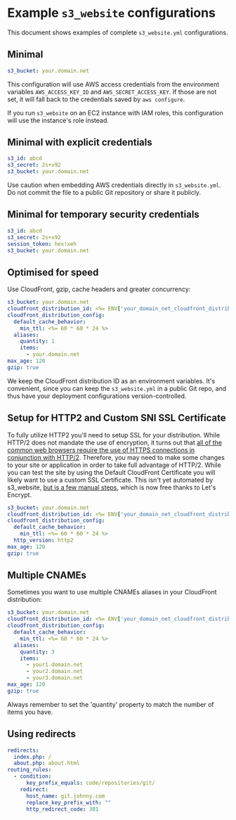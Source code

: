 # Example `s3_website` configurations

This document shows examples of complete `s3_website.yml` configurations.

## Minimal

````yaml
s3_bucket: your.domain.net
````

This configuration will use AWS access credentials from the environment variables `AWS_ACCESS_KEY_ID` and `AWS_SECRET_ACCESS_KEY`. If those are not set, it will fall back to the credentials saved by `aws configure`.

If you run `s3_website` on an EC2 instance with IAM roles, this configuration will use the instance's role instead.

## Minimal with explicit credentials

````yaml
s3_id: abcd
s3_secret: 2s+x92
s3_bucket: your.domain.net
````

Use caution when embedding AWS credentials directly in `s3_website.yml`. Do not commit the file to a public Git repository or share it publicly.

## Minimal for temporary security credentials

````yaml
s3_id: abcd
s3_secret: 2s+x92
session_token: hex!xeh
s3_bucket: your.domain.net
````

## Optimised for speed

Use CloudFront, gzip, cache headers and greater concurrency:

````yaml
s3_bucket: your.domain.net
cloudfront_distribution_id: <%= ENV['your_domain_net_cloudfront_distribution_id'] %>
cloudfront_distribution_config:
  default_cache_behavior:
    min_ttl: <%= 60 * 60 * 24 %>
  aliases:
    quantity: 1
    items:
      - your.domain.net
max_age: 120
gzip: true
````

We keep the CloudFront distribution ID as an environment variables.
It's convenient, since you can keep the `s3_website.yml`
in a public Git repo, and thus have your deployment configurations
version-controlled.

## Setup for HTTP2 and Custom SNI SSL Certificate

To fully utilize HTTP2 you'll need to setup SSL for your distribution. While HTTP/2 does
not mandate the use of encryption, it turns out that [all of the common web browsers 
require the use of HTTPS connections in conjunction with HTTP/2](http://caniuse.com/#feat=http2).
Therefore, you may need to make some changes to your site or application in order 
to take full advantage of HTTP/2. While you can test the site by using the Default
CloudFront Certificate you will likely want to use a custom SSL Certificate. 
This isn't yet automated by s3_website, [but is a few manual steps](https://medium.com/@richardkall/setup-lets-encrypt-ssl-certificate-on-amazon-cloudfront-b217669987b2#.7jyust8os), 
which is now free thanks to Let's Encrypt. 

````yaml
s3_bucket: your.domain.net
cloudfront_distribution_id: <%= ENV['your_domain_net_cloudfront_distribution_id'] %>
cloudfront_distribution_config:
  default_cache_behavior:
    min_ttl: <%= 60 * 60 * 24 %>
  http_version: http2
max_age: 120
gzip: true
````

## Multiple CNAMEs

Sometimes you want to use multiple CNAMEs aliases in your CloudFront distribution:

````yaml
s3_bucket: your.domain.net
cloudfront_distribution_id: <%= ENV['your_domain_net_cloudfront_distribution_id'] %>
cloudfront_distribution_config:
  default_cache_behavior:
    min_ttl: <%= 60 * 60 * 24 %>
  aliases:
    quantity: 3
    items:
      - your1.domain.net
      - your2.domain.net
      - your3.domain.net
max_age: 120
gzip: true
````

Always remember to set the 'quantity' property to match the number of items you have.

## Using redirects

````yaml
redirects:
  index.php: /
  about.php: about.html
routing_rules:
  - condition:
      key_prefix_equals: code/repositories/git/
    redirect:
      host_name: git.johnny.com
      replace_key_prefix_with: ""
      http_redirect_code: 301
````
